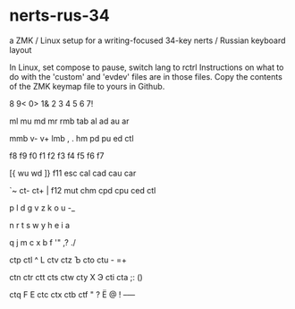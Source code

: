 # nerts-rus-34
a ZMK / Linux setup for a writing-focused 34-key nerts / Russian keyboard layout

In Linux, set compose to pause, switch lang to rctrl
Instructions on what to do with the 'custom' and 'evdev' files are in those files. Copy the contents of the ZMK keymap file to yours in Github.

8   9<  0>  1&  2     3   4   5   6   7!

ml  mu  md  mr  rmb   tab al  ad  au  ar

mmb v-  v+  lmb ,     .   hm  pd  pu  ed
                ctl


f8  f9  f0  f1  f2    f3  f4  f5  f6  f7

[{  wu  wd  ]}  f11   esc cal cad cau car

`~  ct- ct+ \|  f12   mut chm cpd cpu ced
                ctl

p   l   d   g   v     z   k   o   u   -_

n   r   t   s   w     y   h   e   i   a

q   j   m   c   x     b   f   '"  ,?  ./


ctp ctl ^   L   ctv   ctz Ъ   cto ctu -
                          =+

ctn ctr ctt cts ctw   cty X   Э   cti cta
                          ;:  ()

ctq F   E   ctc ctx   ctb ctf "   ?   Ё
                              @   !   –—
